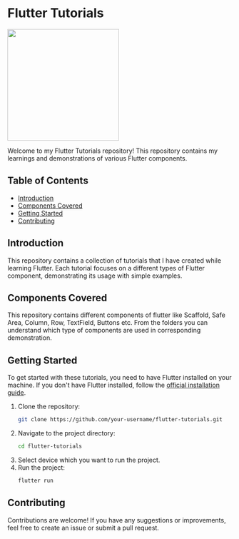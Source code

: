 # Flutter Tutorials
<img src="https://docs.flutter.dev/assets/images/branding/flutter/logo+text/horizontal/default.svg" width="250">

Welcome to my Flutter Tutorials repository! This repository contains my learnings and demonstrations of various Flutter components.

## Table of Contents

- [Introduction](#introduction)
- [Components Covered](#components-covered)
- [Getting Started](#getting-started)
- [Contributing](#contributing)

## Introduction

This repository contains a collection of tutorials that I have created while learning Flutter. Each tutorial focuses on a different types of Flutter component, demonstrating its usage with simple examples.

## Components Covered

This repository contains different components of flutter like Scaffold, Safe Area, Column, Row, TextField, Buttons etc. From the folders you can understand which type of components are used in corresponding demonstration.

## Getting Started

To get started with these tutorials, you need to have Flutter installed on your machine. If you don't have Flutter installed, follow the [official installation guide](https://flutter.dev/docs/get-started/install).

1. Clone the repository:
   ```sh
   git clone https://github.com/your-username/flutter-tutorials.git
2. Navigate to the project directory:
    ```sh
    cd flutter-tutorials
3. Select device which you want to run the project.
4. Run the project:
    ```sh
    flutter run
## Contributing
Contributions are welcome! If you have any suggestions or improvements, feel free to create an issue or submit a pull request.
